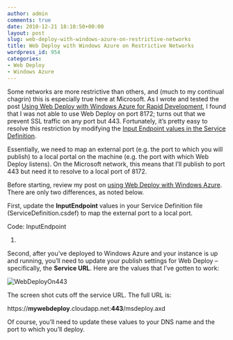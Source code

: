 ```yaml
---
author: admin
comments: true
date: 2010-12-21 18:10:50+00:00
layout: post
slug: web-deploy-with-windows-azure-on-restrictive-networks
title: Web Deploy with Windows Azure on Restrictive Networks
wordpress_id: 954
categories:
- Web Deploy
- Windows Azure
---
```


Some networks are more restrictive than others, and (much to my continual chagrin) this is especially true here at Microsoft. As I wrote and tested the post [Using Web Deploy with Windows Azure for Rapid Development](http://www.wadewegner.com/2010/12/using-web-deploy-with-windows-azure-for-rapid-development/), I found that I was not able to use Web Deploy on port 8172; turns out that we prevent SSL traffic on any port but 443. Fortunately, it’s pretty easy to resolve this restriction by modifying the [Input Endpoint values in the Service Definition](http://msdn.microsoft.com/en-us/library/ee758711(en-us).aspx#InputEndpoints).

 

Essentially, we need to map an external port (e.g. the port to which you will publish) to a local portal on the machine (e.g. the port with which Web Deploy listens). On the Microsoft network, this means that I’ll publish to port 443 but need it to resolve to a local port of 8172.

 

Before starting, review my post on [using Web Deploy with Windows Azure](http://www.wadewegner.com/2010/12/using-web-deploy-with-windows-azure-for-rapid-development/). There are only two differences, as noted below.

 

First, update the **InputEndpoint** values in your Service Definition file (ServiceDefinition.csdef) to map the external port to a local port.

   

  

Code: InputEndpoint

  1. <InputEndpoint name="mgmtsvc" protocol="tcp" port="443" localPort="8172" />

 

Second, after you’ve deployed to Windows Azure and your instance is up and running, you’ll need to update your publish settings for Web Deploy – specifically, the **Service URL**. Here are the values that I’ve gotten to work:

 

![WebDeployOn443](https://wadewegner.blob.core.windows.net/wordpress/2010/12/WebDeployOn443.png)

 

The screen shot cuts off the service URL. The full URL is:

 

  

https://**mywebdeploy**.cloudapp.net:**443**/msdeploy.axd

 

Of course, you’ll need to update these values to your DNS name and the port to which you’ll deploy.
